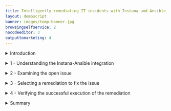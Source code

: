 ```yaml
---
title: Intelligently remediating IT incidents with Instana and Ansible <br/>300-level live demo
layout: demoscript
banner: images/temp-banner.jpg
browsingselfservice: 2
nocodeeditor: 3
outputtomarketing: 4
---
```


<span id="top"></span>

<details markdown="1">

<summary>Introduction</summary>

In this demo, we will see how the new IBM Instana Automation framework can leverage the Red Hat Ansible Automation Platform (RHAAP) to accelerate the remediation of an IT incident. Our application is called GenZ mobile banking and the SRE is being alerted on the sudden CPU congestion of one our mission critical banking services.

Let’s get started!

<br/>

</details>

<p/>

<details markdown="1">

<summary>1 - Understanding the Instana-Ansible integration</summary>

<br/>

| **1.1** | **Review the Ansible playbooks** |
| :--- | :--- |
| **Narration** | Automation controller is the command-and-control center for RHAAP. It serves as a central location to configure and manage how automation runs across your enterprise infrastructure using job templates. |
| **Action** &nbsp; 1.1.1 | On the RHAAP console, click **Templates**. <br/> <img src="images/1-1-1.png" width="800" /> |
| **Narration** | The job template defines how automations run and leverage Ansible playbooks that specify the detailed steps of an IT task. Ansible playbooks make it easier for IT teams to codify operational knowledge and ensure that the same actions are performed consistently with minimal to no operator intervention. |

| **1.2** | **Explore the action framework in Instana** |
| :--- | :--- |
| **Narration** | The Instana Action Framework integrates with the Ansible automation platform. You can use this framework to create and manage user-defined automation actions or leverage any automations already defined in Ansible to automatically remediate incoming events. |
| **Action** &nbsp; 1.2.1 | Click **Automation** in the navigation menu. <br/> <img src="images/1-2-1.png" width="800" /> |
| **Narration** | The Action Catalog is a key component of the Action Framework. It serves as a repository of all the known remediations also known as actions. You can use the Action Catalog to create new actions or view integrations from 3rd party automation providers such as Ansible, to diagnose or remediate events. |
| **Action** &nbsp; 1.2.2 | Click **Action Catalog**.<br/> <img src="images/1-2-2.png" width="800" /> |
| **Narration** | Notice there are 3 types of Actions supported by the Action Framework – Documentation Link action, Script action and HTTP action. Let’s understand what each of these mean: <br/><br/> • 'Documentation Link' action - provides you access to the relevant documentation to diagnose or remediate a known issue directly from the event context <br/> • 'Script' action – an automation script that can run on your agent using a Script Action Sensor that is part of the automation framework <br/> • 'HTTP' action – specifies HTTP calls to invoke webhooks or other REST APIs on your agent by using the new HTTP action sensor <br/><br/> You can also import Ansible playbooks from your Ansible Automation Controller as Ansible actions by using the Ansible Action Sensor. |
| **Action** &nbsp; 1.2.3 | Highlight **Delete-active-stress-test**. <br/> <img src="images/1-2-3.png" width="800" /> |

**[Go to top](#place1)**

<br/><br/>

</details>

<p/>

<details markdown="1">

<summary>2 - Examining the open issue</summary>

<br/>

| **2.1** | **Inpsect the active event** |
| :--- | :--- |
| **Narration** | An issue represents an event that gets created if an application, service, or any part of it gets unhealthy. Let’s examine the issues that are detected by Instana. |
| **Action** &nbsp; 2.1.1 | Click **Issues**. <br/> <img src="images/2-1-1.png" width="800" /> |
| **Narration** | Each Instana issue contains the severity, start/end times, metric charts showing metric values relevant to the problem. It also lists the actions that can be taken to remediate this event. |
| **Action** &nbsp; 2.1.2 | Click the **BXF** event. <br/> <img src="images/2-1-2.png" width="800" /> |
| **Narration** | The 'Associated Actions' section is new and provided by the Automation Framework. When an event is raised, the pre-configured potential remediations also are attached and available in-context to convenience. You have the option to add additional actions or remove actions if they are no longer relevant. |
| **Action** &nbsp; 2.1.3 | View the **Associated Actions** section. <br/> <img src="images/2-1-3.png" width="800" /> |
| **Action** &nbsp; 2.1.4 | Select the **Recommended Actions** tab. <br/> <img src="images/2-1-4.png" width="800" /> |
| **Narration** | The 'Recommended Actions' tab lists an AI-derived list of recommendations, sorted by a confidence score. You can associate any or all of these recommendations to this event by clicking the Associate Action icon in each recommendation action row. The confidence score is derived based on several factors, such as the action definitions, tags, and the meta data from the event. The confidence score attempts to approximate the likelihood of the action resolving this event. We will next select a remediation to resolve the current active event. |

**[Go to top](#place1)**

<br/><br/>

</details>

<p/>

<details markdown="1">

<summary>3 - Selecting a remediation to fix the issue</summary>

<br/>

| **3.1** | **Choose a remediation to execute** |
| :--- | :--- |
| **Action** &nbsp; 3.1.1 | Click **Run** in the **Associated Actions** tile. <br/> <img src="images/3-1-1.png" width="800" /> |
| **Narration** | Each Instana issue contains the severity, start/end times, metric charts showing metric values relevant to the problem. It also lists the actions that can be taken to remediate this event. |

| **3.2** | **Understand the execution flow of the remediation** |
| :--- | :--- |
| **Action** &nbsp; 3.2.1 | Select the **Hosts Limit** (1) and **Target Agent** (2) values. Click **Run action** (3). <br/> <img src="images/3-2-1.png" width="800" /> |
| **Narration** | Executing the action causes a request to be sent to the relevant Instana agent that in turn makes a REST call to Ansible Tower to initiate the execution of the configured Ansible playbook to initiate the incident remediation process. |

**[Go to top](#place1)**

<br/><br/>

</details>

<p/>

<details markdown="1">

<summary>4 - Verifying the successful execution of the remediation</summary>

<br/>

| **4.1** | **Check Instana's action execution logs** |
| :--- | :--- |
| **Action** &nbsp; 4.1.1 | Click **Action History page**. <br/> <img src="images/4-1-1.png" width="800" /> |

| **4.2** | **Check Ansible job execution logs** |
| :--- | :--- |
| **Action** &nbsp; 4.2.1 | Click **Dashboard** -> **Jobs** -> **Action** (**list-cpu-processes-2**). <br/> <img src="images/4-2-1.png" width="800" /> |
| **Narration** | Each action has at least 2 log entries – the 'start' and 'stop' entries. The log output displays the steps of the script execution to help track the execution progress of the remediation. |

**[Go to top](#place1)**

<br/><br/>

</details>

<p/>

<details markdown="1">

<summary>Summary</summary>

In this demo, we showed how the new Automation Framework elevates Instana beyond just an observability tool that does rapid root cause analysis to also include resolving the IT incidents. The Instana-Ansible integration enables IT ops teams take automatically execute remedial actions right from within Instana without having to hop across other automation tools. This feature accelerates the time to fix an incident and drastically reduces down time.

**[Go to top](#place1)**

<br/><br/>

</details>